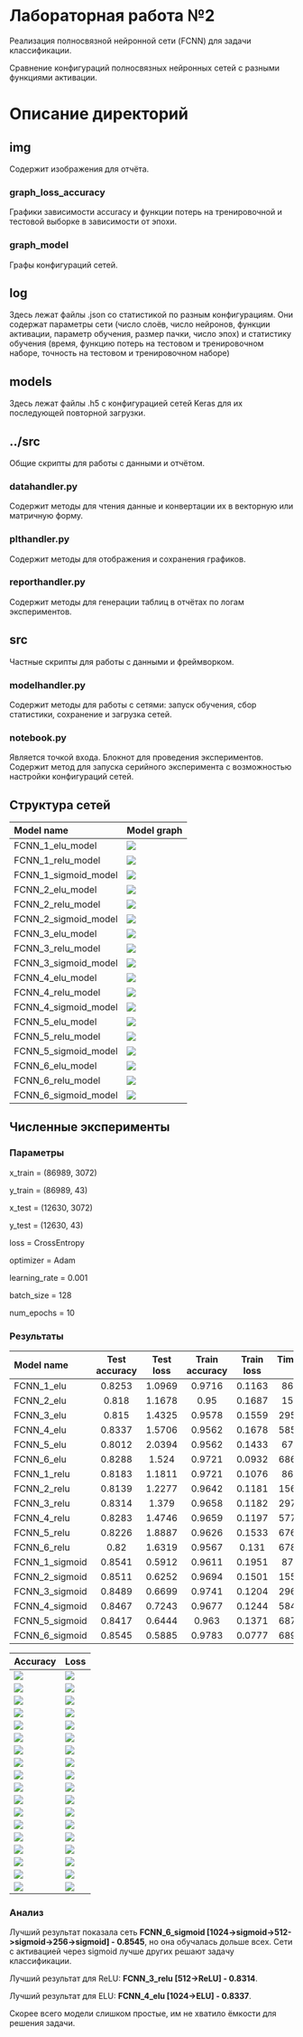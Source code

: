 # Лабораторная работа №2

Реализация полносвязной нейронной сети (FCNN) для задачи классификации.

Сравнение конфигураций полносвязных нейронных сетей c разными функциями активации.

# Описание директорий

## img
Содержит изображения для отчёта.
### graph_loss_accuracy
Графики зависимости accuracy и функции потерь на тренировочной и тестовой выборке в зависимости от эпохи.
### graph_model
Графы конфигураций сетей.

## log
Здесь лежат файлы .json со статистикой по разным конфигурациям.
Они содержат параметры сети (число слоёв, число нейронов, функции активации, параметр обучения, размер пачки, число эпох)
и статистику обучения (время, функцию потерь на тестовом и тренировочном наборе, точность на тестовом и тренировочном наборе)

## models
Здесь лежат файлы .h5 с конфигурацией сетей Keras для их последующей повторной загрузки.

## ../src
Общие скрипты для работы с данными и отчётом.
### datahandler.py
Содержит методы для чтения данные и конвертации их в векторную или матричную форму.
### plthandler.py
Содержит методы для отображения и сохранения графиков.
### reporthandler.py
Содержит методы для генерации таблиц в отчётах по логам экспериментов.

## src
Частные скрипты для работы с данными и фреймворком.
### modelhandler.py
Содержит методы для работы с сетями: запуск обучения, сбор статистики, сохранение и загрузка сетей.
### notebook.py
Является точкой входа. Блокнот для проведения экспериментов. Содержит метод для запуска серийного эксперимента с 
возможностью настройки конфигураций сетей.

## Структура сетей

[comment]: # (graph_model_table_start)

|      Model name      |                  Model graph                  |
| :------------------- | :-------------------------------------------- |
| FCNN_1_elu_model     | ![](img/graph_model/FCNN_1_elu_model.png)     |
| FCNN_1_relu_model    | ![](img/graph_model/FCNN_1_relu_model.png)    |
| FCNN_1_sigmoid_model | ![](img/graph_model/FCNN_1_sigmoid_model.png) |
| FCNN_2_elu_model     | ![](img/graph_model/FCNN_2_elu_model.png)     |
| FCNN_2_relu_model    | ![](img/graph_model/FCNN_2_relu_model.png)    |
| FCNN_2_sigmoid_model | ![](img/graph_model/FCNN_2_sigmoid_model.png) |
| FCNN_3_elu_model     | ![](img/graph_model/FCNN_3_elu_model.png)     |
| FCNN_3_relu_model    | ![](img/graph_model/FCNN_3_relu_model.png)    |
| FCNN_3_sigmoid_model | ![](img/graph_model/FCNN_3_sigmoid_model.png) |
| FCNN_4_elu_model     | ![](img/graph_model/FCNN_4_elu_model.png)     |
| FCNN_4_relu_model    | ![](img/graph_model/FCNN_4_relu_model.png)    |
| FCNN_4_sigmoid_model | ![](img/graph_model/FCNN_4_sigmoid_model.png) |
| FCNN_5_elu_model     | ![](img/graph_model/FCNN_5_elu_model.png)     |
| FCNN_5_relu_model    | ![](img/graph_model/FCNN_5_relu_model.png)    |
| FCNN_5_sigmoid_model | ![](img/graph_model/FCNN_5_sigmoid_model.png) |
| FCNN_6_elu_model     | ![](img/graph_model/FCNN_6_elu_model.png)     |
| FCNN_6_relu_model    | ![](img/graph_model/FCNN_6_relu_model.png)    |
| FCNN_6_sigmoid_model | ![](img/graph_model/FCNN_6_sigmoid_model.png) |

[comment]: # (graph_model_table_end)

## Численные эксперименты
### Параметры

x_train = (86989, 3072)

y_train = (86989, 43)

x_test = (12630, 3072) 

y_test = (12630, 43)

loss = CrossEntropy 

optimizer = Adam

learning_rate = 0.001

batch_size = 128

num_epochs = 10

### Результаты
[comment]: # (result_table_start)

|   Model name   | Test accuracy | Test loss | Train accuracy | Train loss | Time_train (s) |
| :------------- | :-----------: | :-------: | :------------: | :--------: | :------------: |
| FCNN_1_elu     |    0.8253     |  1.0969   |     0.9716     |   0.1163   |    86.5257     |
| FCNN_2_elu     |     0.818     |  1.1678   |      0.95      |   0.1687   |    157.175     |
| FCNN_3_elu     |     0.815     |  1.4325   |     0.9578     |   0.1559   |    295.5643    |
| FCNN_4_elu     |    0.8337     |  1.5706   |     0.9562     |   0.1678   |    585.1944    |
| FCNN_5_elu     |    0.8012     |  2.0394   |     0.9562     |   0.1433   |    672.408     |
| FCNN_6_elu     |    0.8288     |   1.524   |     0.9721     |   0.0932   |    686.2314    |
| FCNN_1_relu    |    0.8183     |  1.1811   |     0.9721     |   0.1076   |    86.3335     |
| FCNN_2_relu    |    0.8139     |  1.2277   |     0.9642     |   0.1181   |    156.6193    |
| FCNN_3_relu    |    0.8314     |   1.379   |     0.9658     |   0.1182   |    297.2021    |
| FCNN_4_relu    |    0.8283     |  1.4746   |     0.9659     |   0.1197   |    577.8798    |
| FCNN_5_relu    |    0.8226     |  1.8887   |     0.9626     |   0.1533   |    676.6991    |
| FCNN_6_relu    |     0.82      |  1.6319   |     0.9567     |   0.131    |    678.0652    |
| FCNN_1_sigmoid |    0.8541     |  0.5912   |     0.9611     |   0.1951   |    87.2454     |
| FCNN_2_sigmoid |    0.8511     |  0.6252   |     0.9694     |   0.1501   |    155.5463    |
| FCNN_3_sigmoid |    0.8489     |  0.6699   |     0.9741     |   0.1204   |    296.1097    |
| FCNN_4_sigmoid |    0.8467     |  0.7243   |     0.9677     |   0.1244   |    584.1957    |
| FCNN_5_sigmoid |    0.8417     |  0.6444   |     0.963      |   0.1371   |    687.2353    |
| FCNN_6_sigmoid |    0.8545     |  0.5885   |     0.9783     |   0.0777   |    689.7557    |

[comment]: # (result_table_end)

[comment]: # (graph_table_start)

|                         Accuracy                         |                         Loss                         |
| :------------------------------------------------------- | :--------------------------------------------------- |
| ![](img/graph_loss_accuracy/FCNN_1_elu_accuracy.png)     | ![](img/graph_loss_accuracy/FCNN_1_elu_loss.png)     |
| ![](img/graph_loss_accuracy/FCNN_1_relu_accuracy.png)    | ![](img/graph_loss_accuracy/FCNN_1_relu_loss.png)    |
| ![](img/graph_loss_accuracy/FCNN_1_sigmoid_accuracy.png) | ![](img/graph_loss_accuracy/FCNN_1_sigmoid_loss.png) |
| ![](img/graph_loss_accuracy/FCNN_2_elu_accuracy.png)     | ![](img/graph_loss_accuracy/FCNN_2_elu_loss.png)     |
| ![](img/graph_loss_accuracy/FCNN_2_relu_accuracy.png)    | ![](img/graph_loss_accuracy/FCNN_2_relu_loss.png)    |
| ![](img/graph_loss_accuracy/FCNN_2_sigmoid_accuracy.png) | ![](img/graph_loss_accuracy/FCNN_2_sigmoid_loss.png) |
| ![](img/graph_loss_accuracy/FCNN_3_elu_accuracy.png)     | ![](img/graph_loss_accuracy/FCNN_3_elu_loss.png)     |
| ![](img/graph_loss_accuracy/FCNN_3_relu_accuracy.png)    | ![](img/graph_loss_accuracy/FCNN_3_relu_loss.png)    |
| ![](img/graph_loss_accuracy/FCNN_3_sigmoid_accuracy.png) | ![](img/graph_loss_accuracy/FCNN_3_sigmoid_loss.png) |
| ![](img/graph_loss_accuracy/FCNN_4_elu_accuracy.png)     | ![](img/graph_loss_accuracy/FCNN_4_elu_loss.png)     |
| ![](img/graph_loss_accuracy/FCNN_4_relu_accuracy.png)    | ![](img/graph_loss_accuracy/FCNN_4_relu_loss.png)    |
| ![](img/graph_loss_accuracy/FCNN_4_sigmoid_accuracy.png) | ![](img/graph_loss_accuracy/FCNN_4_sigmoid_loss.png) |
| ![](img/graph_loss_accuracy/FCNN_5_elu_accuracy.png)     | ![](img/graph_loss_accuracy/FCNN_5_elu_loss.png)     |
| ![](img/graph_loss_accuracy/FCNN_5_relu_accuracy.png)    | ![](img/graph_loss_accuracy/FCNN_5_relu_loss.png)    |
| ![](img/graph_loss_accuracy/FCNN_5_sigmoid_accuracy.png) | ![](img/graph_loss_accuracy/FCNN_5_sigmoid_loss.png) |
| ![](img/graph_loss_accuracy/FCNN_6_elu_accuracy.png)     | ![](img/graph_loss_accuracy/FCNN_6_elu_loss.png)     |
| ![](img/graph_loss_accuracy/FCNN_6_relu_accuracy.png)    | ![](img/graph_loss_accuracy/FCNN_6_relu_loss.png)    |
| ![](img/graph_loss_accuracy/FCNN_6_sigmoid_accuracy.png) | ![](img/graph_loss_accuracy/FCNN_6_sigmoid_loss.png) |

[comment]: # (graph_table_end)

### Анализ

Лучший результат показала сеть **FCNN_6_sigmoid [1024->sigmoid->512->sigmoid->256->sigmoid] - 0.8545**, но она обучалась 
дольше всех. Сети с активацией через sigmoid лучше других решают задачу классификации.

Лучший результат для ReLU: **FCNN_3_relu [512->ReLU] - 0.8314**.

Лучший результат для ELU: **FCNN_4_elu [1024->ELU] - 0.8337**.

Скорее всего модели слишком простые, им не хватило ёмкости для решения задачи.
